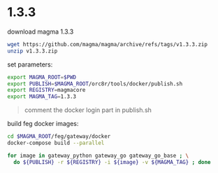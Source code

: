 # 1.3.3

download magma 1.3.3
```bash
wget https://github.com/magma/magma/archive/refs/tags/v1.3.3.zip
unzip v1.3.3.zip
```

set parameters:
```bash
export MAGMA_ROOT=$PWD
export PUBLISH=$MAGMA_ROOT/orc8r/tools/docker/publish.sh
export REGISTRY=magmacore
export MAGMA_TAG=1.3.3
```
> comment the docker login part in publish.sh

build feg docker images:
```bash
cd $MAGMA_ROOT/feg/gateway/docker
docker-compose build --parallel

for image in gateway_python gateway_go gateway_go_base ; \
  do ${PUBLISH} -r ${REGISTRY} -i ${image} -v ${MAGMA_TAG} ; done
```

